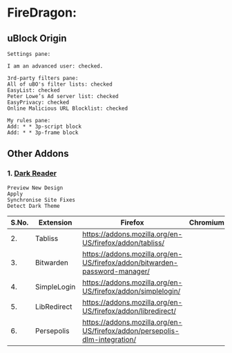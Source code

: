 # FireDragon:
## uBlock Origin

```
Settings pane:

I am an advanced user: checked.

3rd-party filters pane:
All of uBO's filter lists: checked
EasyList: checked
Peter Lowe’s Ad server list: checked
EasyPrivacy: checked
Online Malicious URL Blocklist‎: checked

My rules pane:
Add: * * 3p-script block
Add: * * 3p-frame block
```

## Other Addons

### 1. [Dark Reader](https://addons.mozilla.org/en-US/firefox/addon/darkreader/) 
```
Preview New Design
Apply
Synchronise Site Fixes
Detect Dark Theme
```
| S.No. | Extension | Firefox | Chromium |
|-|-|-|-|
|2.|Tabliss|https://addons.mozilla.org/en-US/firefox/addon/tabliss/| |
| 3. | Bitwarden | https://addons.mozilla.org/en-US/firefox/addon/bitwarden-password-manager/ | |
|4.|SimpleLogin|https://addons.mozilla.org/en-US/firefox/addon/simplelogin/||
| 5. | LibRedirect | https://addons.mozilla.org/en-US/firefox/addon/libredirect/ | |
| 6. | Persepolis | https://addons.mozilla.org/en-US/firefox/addon/persepolis-dlm-integration/ | |
